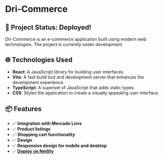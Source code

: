 # Dri-Commerce

## 🚀 Project Status: Deployed!


Dri-Commerce is an e-commerce application built using modern web technologies. The project is currently under development

## 🌐 Technologies Used
- **React**: A JavaScript library for building user interfaces.
- **Vite**: A fast build tool and development server that enhances the development experience.
- **TypeScript**: A superset of JavaScript that adds static types.
- **CSS**: Styles the application to create a visually appealing user interface.

## 📦 Features
- ✅ **Integration with Mercado Livre**
- ✅ **Product listings** 
- ✅ **Shopping cart functionality**
- ✅ **Design** 
- ✅ **Responsive design for mobile and desktop**
- ✅ **[Deploy on Netlify](https://dri-commerce.netlify.app)**
